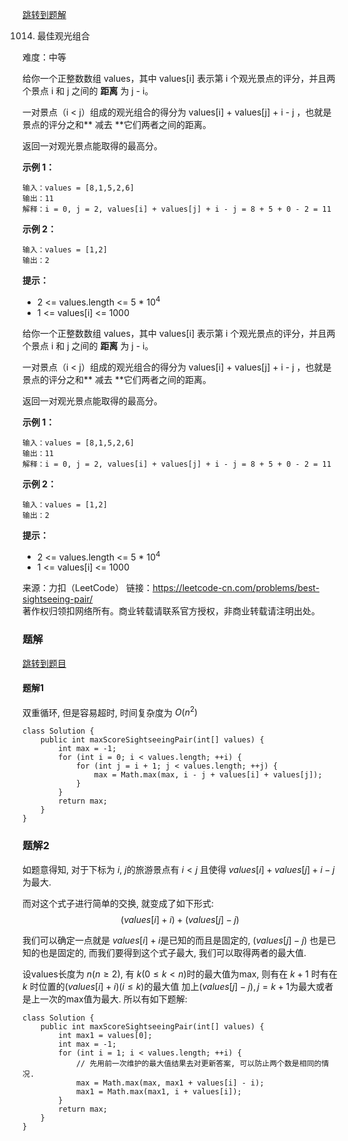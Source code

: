 [跳转到题解](#题解)

1014. 最佳观光组合

难度：中等

给你一个正整数数组 values，其中 values[i] 表示第 i 个观光景点的评分，并且两个景点 i 和 j 之间的 **距离** 为 j - i。

一对景点（i < j）组成的观光组合的得分为 values[i] + values[j] + i - j ，也就是景点的评分之和** 减去 **它们两者之间的距离。

返回一对观光景点能取得的最高分。



**示例 1：**

```
输入：values = [8,1,5,2,6]
输出：11
解释：i = 0, j = 2, values[i] + values[j] + i - j = 8 + 5 + 0 - 2 = 11

```


**示例 2：**

```
输入：values = [1,2]
输出：2

```




**提示：**

- 2 <= values.length <= 5 * 10<sup>4</sup>
- 1 <= values[i] <= 1000


给你一个正整数数组 values，其中 values[i] 表示第 i 个观光景点的评分，并且两个景点 i 和 j 之间的 **距离** 为 j - i。

一对景点（i < j）组成的观光组合的得分为 values[i] + values[j] + i - j ，也就是景点的评分之和** 减去 **它们两者之间的距离。

返回一对观光景点能取得的最高分。



**示例 1：**

```
输入：values = [8,1,5,2,6]
输出：11
解释：i = 0, j = 2, values[i] + values[j] + i - j = 8 + 5 + 0 - 2 = 11

```


**示例 2：**

```
输入：values = [1,2]
输出：2

```




**提示：**

- 2 <= values.length <= 5 * 10<sup>4</sup>
- 1 <= values[i] <= 1000


来源：力扣（LeetCode）
链接：https://leetcode-cn.com/problems/best-sightseeing-pair/  
著作权归领扣网络所有。商业转载请联系官方授权，非商业转载请注明出处。  

### 题解

[跳转到题目](#page)

#### 题解1

双重循环, 但是容易超时, 时间复杂度为 $O(n^2)$

```
class Solution {
    public int maxScoreSightseeingPair(int[] values) {
        int max = -1;
        for (int i = 0; i < values.length; ++i) {
            for (int j = i + 1; j < values.length; ++j) {
                max = Math.max(max, i - j + values[i] + values[j]);
            }
        }
        return max;
    }
}
```

### 题解2

如题意得知, 对于下标为 $i$, $j$的旅游景点有 $i < j$ 且使得 $values[i] + values[j] + i - j$ 为最大.

而对这个式子进行简单的交换, 就变成了如下形式: $$(values[i] + i) + (values[j] - j)$$

我们可以确定一点就是 $values[i] + i$是已知的而且是固定的, $(values[j] - j)$
也是已知的也是固定的, 而我们要得到这个式子最大, 我们可以取得两者的最大值.

设values长度为 $n$($n \geq 2$), 有 $k$($0 \leq k < n$)时的最大值为max,
则有在 $k + 1$ 时有在 $k$ 时位置的$(values[i] + i) (i \leq k)$的最大值
加上$(values[j] - j), j = k + 1$为最大或者是上一次的max值为最大.
所以有如下题解:

```
class Solution {
    public int maxScoreSightseeingPair(int[] values) {
        int max1 = values[0];
        int max = -1;
        for (int i = 1; i < values.length; ++i) {
            // 先用前一次维护的最大值结果去对更新答案, 可以防止两个数是相同的情况.
            max = Math.max(max, max1 + values[i] - i);
            max1 = Math.max(max1, i + values[i]);
        }
        return max;
    }
}
```
